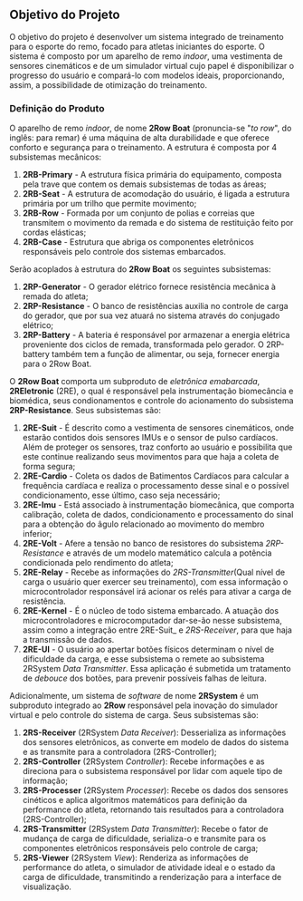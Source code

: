 ## Objetivo do Projeto

<!--
Está na estrutura do pandoc?
- [NÃO]

Validações:

[OK]: Tudo certo!
[TODO]: Falta alguma coisa! Nesse caso, informe o que está faltando

- Software []
> Jonathan [TODO]
>> Cada engenharia definir os produtos e seus componentes;
---------------
- Eletrônica []

---------------
- Energia []

---------------
- Estrutura []

---------------
-->

O objetivo do projeto é desenvolver um sistema integrado de treinamento para o esporte do remo, focado para atletas iniciantes do esporte. O sistema é composto por um aparelho de remo _indoor_, uma vestimenta de sensores cinemáticos e de um simulador virtual cujo papel é disponibilizar o progresso do usuário e compará-lo com modelos ideais, proporcionando, assim, a possibilidade de otimização do treinamento.

### Definição do Produto

O aparelho de remo _indoor_, de nome **2Row Boat** (pronuncia-se "_to row_", do inglês: para remar) é uma máquina de alta durabilidade e que oferece conforto e segurança para o treinamento. A estrutura é composta por 4 subsistemas mecânicos:

1. **2RB-Primary** - A estrutura física primária do equipamento, composta pela trave que contem os demais subsistemas de todas as áreas;
2. **2RB-Seat** - A estrutura de acomodação do usuário, é ligada a estrutura primária por um trilho que permite movimento;
3. **2RB-Row** - Formada por um conjunto de polias e correias que transmitem o movimento da remada e do sistema de restituição feito por cordas elásticas;
4. **2RB-Case** - Estrutura que abriga os componentes eletrônicos responsáveis pelo controle dos sistemas embarcados.

Serão acoplados à estrutura do **2Row Boat**  os seguintes subsistemas:

1. **2RP-Generator** - O gerador elétrico fornece resistência mecânica à remada do atleta;
2. **2RP-Resistance** - O banco de resistências auxilia no controle de carga do gerador, que por sua vez atuará no sistema através do conjugado elétrico;
3. **2RP-Battery** - A bateria é responsável por armazenar a energia elétrica proveniente dos ciclos de remada, transformada pelo gerador. O 2RP-battery também tem a função de alimentar, ou seja, fornecer energia para o 2Row Boat.

O **2Row Boat**  comporta um subproduto de _eletrônica emabarcada_, **2REletronic** (2RE), o qual é responsável pela instrumentação biomecância e biomédica, seus condionamentos e  controle do acionamento do subsistema **2RP-Resistance**. Seus subsistemas são:

1. **2RE-Suit** - É descrito como a vestimenta de sensores cinemáticos, onde estarão contidos dois sensores IMUs e o sensor de pulso cardíacos. Além de proteger os sensores, traz conforto ao usuário e possibilita que este continue realizando seus movimentos para que haja a coleta de forma segura;
2. **2RE-Cardio** - Coleta os dados de Batimentos Cardíacos para calcular a frequência cardíaca e realiza o processamento desse sinal e
o possível condicionamento, esse último, caso seja necessário;
3. **2RE-Imu** - Está associado à instrumentação biomecânica, que comporta calibração, coleta de dados, condicionamento e processamento do sinal para  a obtenção do âgulo relacionado ao movimento do membro inferior;
4. **2RE-Volt** - Afere a tensão no banco de resistores do subsistema _2RP-Resistance_ e através de um modelo matemático calcula a potência condicionada pelo rendimento do atleta;
5. **2RE-Relay** - Recebe as informações do  _2RS-Transmitter_(Qual nível de carga o usuário quer exercer seu treinamento), com essa informação o microcontrolador responsável irá acionar os relés para ativar a carga de resistência.
6. **2RE-Kernel** - É o núcleo de todo sistema embarcado. A atuação dos microcontroladores e microcomputador dar-se-ão nesse subsistema, assim como a integração entre 2RE-Suit_ e  _2RS-Receiver_, para que haja a transmissão de dados. 
7. **2RE-UI** - O usuário ao apertar botões físicos determinam o nível de dificuldade da carga, e esse subsistema o remete ao subsistema 2RSystem _Data Transmitter_. Essa aplicação é submetida um tratamento de _debouce_ dos botões, para prevenir possíveis falhas de leitura.

Adicionalmente, um sistema de _software_ de nome **2RSystem** é um subproduto integrado ao **2Row** responsável pela inovação do simulador virtual e pelo controle do sistema de carga. Seus subsistemas são:

1. **2RS-Receiver** (2RSystem _Data Receiver_): Desserializa as informações dos sensores eletrônicos, as converte em modelo de dados do sistema e as transmite para a controladora (2RS-Controller);
1. **2RS-Controller** (2RSystem _Controller_): Recebe informações e as direciona para o subsistema responsável por lidar com aquele tipo de informação;
1. **2RS-Processer** (2RSystem _Processer_): Recebe os dados dos sensores cinéticos e aplica algoritmos matemáticos para definição da performance do atleta, retornando tais resultados para a controladora (2RS-Controller);
1. **2RS-Transmitter** (2RSystem _Data Transmitter_): Recebe o fator de mudança de carga de dificuldade, serializa-o e transmite para os componentes eletrônicos responsáveis pelo controle de carga;
1. **2RS-Viewer** (2RSystem _View_): Renderiza as informações de performance do atleta, o simulador de atividade ideal e o estado da carga de dificuldade, transmitindo a renderização para a interface de visualização.

<!--


### Objetivos de _Software_

A frente de _software_ tem como objetivo construir um sistema capaz de:
1. coletar os sinais emitidos pelos sensores do treinador virtual;
2. interpretar os sinais e mapeá-los para várias propriedades de treinamento, como: posição dos membros do atleta, angulação dos membros do atleta e intensidade das forças aplicadas pelo atleta;
3. comparar as informações do desempenho do atleta, construídas a partir dos dados coletados, com modelos matemáticos de treinamentos ideais;
4. disponibilizar visualmente as informações e as comparações feitas para o atleta em _real time_, para que o mesmo possa otimizar suas ações e, consequentemente, a qualidade do seu treinamento.


### Objetivos de Estrutura

Estruturalmente tem-se por finalidade a construção de uma aparelho de remo _in_ _door_ que seja capaz de integrar as cinco engenharias do curso da Faculdade Gama e através de análises estruturais realizar a validação estrutural. Tudo isso com o objetivo de proporcionar ao usuário:

1. Um aparelho de alta qualidade e durabilidade
2. Um aparelho seguro e confortalvel na hora do treinamento,

E assim, garantir um treino muito mais eficaz para que o atleta alcance melhores resultados durante o exercício.

### Objetivos de Eletrônica

O subsistema de eletrônica tem por finalidade projetar e construir um sistema de sensoriamento para o remo ergométrico para analisar parâmetros biomecânicos e biomédico. Como objetivos especifícos tem-se:

1. Adquirir sinais de frequência cardíaca;
2. Adquirir e condicionar sinais de movimento;
3. Construir o wattímetro de eixo;
4. Definir mecanismo de integração desse sistema com software;
5. Definir mecanismo de integração desse sistema com energia e estrutura;

-->
